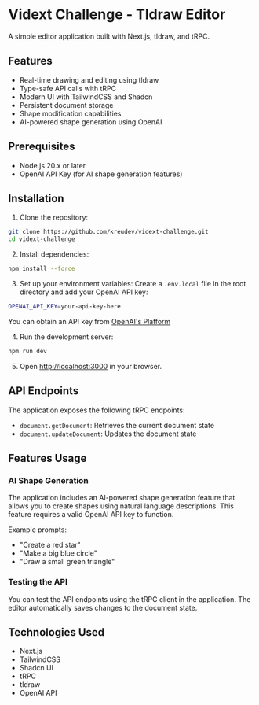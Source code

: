 # Vidext Challenge - Tldraw Editor

A simple editor application built with Next.js, tldraw, and tRPC.

## Features

- Real-time drawing and editing using tldraw
- Type-safe API calls with tRPC
- Modern UI with TailwindCSS and Shadcn
- Persistent document storage
- Shape modification capabilities
- AI-powered shape generation using OpenAI

## Prerequisites

- Node.js 20.x or later
- OpenAI API Key (for AI shape generation features)

## Installation

1. Clone the repository:
```bash
git clone https://github.com/kreudev/vidext-challenge.git
cd vidext-challenge
```

2. Install dependencies:
```bash
npm install --force
```

3. Set up your environment variables:
Create a `.env.local` file in the root directory and add your OpenAI API key:
```bash
OPENAI_API_KEY=your-api-key-here
```
You can obtain an API key from [OpenAI's Platform](https://platform.openai.com/settings/organization/api-keys)

4. Run the development server:
```bash
npm run dev
```

5. Open [http://localhost:3000](http://localhost:3000) in your browser.

## API Endpoints

The application exposes the following tRPC endpoints:

- `document.getDocument`: Retrieves the current document state
- `document.updateDocument`: Updates the document state

## Features Usage

### AI Shape Generation
The application includes an AI-powered shape generation feature that allows you to create shapes using natural language descriptions. This feature requires a valid OpenAI API key to function.

Example prompts:
- "Create a red star"
- "Make a big blue circle"
- "Draw a small green triangle"

### Testing the API

You can test the API endpoints using the tRPC client in the application. The editor automatically saves changes to the document state.

## Technologies Used

- Next.js
- TailwindCSS
- Shadcn UI
- tRPC
- tldraw
- OpenAI API

